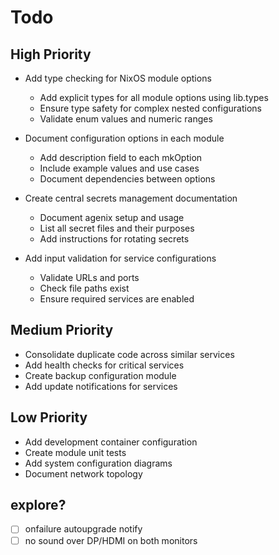 # Todo

## High Priority
- Add type checking for NixOS module options
  * Add explicit types for all module options using lib.types
  * Ensure type safety for complex nested configurations
  * Validate enum values and numeric ranges

- Document configuration options in each module
  * Add description field to each mkOption
  * Include example values and use cases
  * Document dependencies between options

- Create central secrets management documentation
  * Document agenix setup and usage
  * List all secret files and their purposes
  * Add instructions for rotating secrets

- Add input validation for service configurations
  * Validate URLs and ports
  * Check file paths exist
  * Ensure required services are enabled

## Medium Priority
- Consolidate duplicate code across similar services
- Add health checks for critical services
- Create backup configuration module
- Add update notifications for services

## Low Priority
- Add development container configuration
- Create module unit tests
- Add system configuration diagrams
- Document network topology

## explore?
- [ ] onfailure autoupgrade notify
- [ ] no sound over DP/HDMI on both monitors